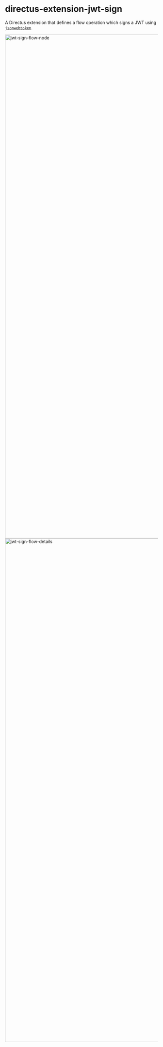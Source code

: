 # directus-extension-jwt-sign

A Directus extension that defines a flow operation which signs a JWT using [`jsonwebtoken`](https://github.com/auth0/node-jsonwebtoken#jwtsignpayload-secretorprivatekey-options-callback).

<img width="1652" alt="jwt-sign-flow-node" src="https://github.com/programmarchy/directus-extension-jwt-sign/assets/622192/d0aa09e5-8ce2-43a4-9b44-eaa5e3b008f3">

<img width="1652" alt="jwt-sign-flow-details" src="https://github.com/programmarchy/directus-extension-jwt-sign/assets/622192/00dc9cd1-259e-4313-8a9b-e832513ab0d4">
